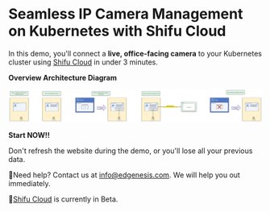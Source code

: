 # Seamless IP Camera Management on Kubernetes with Shifu Cloud

In this demo, you'll connect a **live, office-facing camera** to your Kubernetes cluster using [Shifu Cloud](https://edgenesis.ai/products/shifuCloud) in under 3 minutes.

**Overview Architecture Diagram**

![Architecture](../images/shifu-cloud-camera-demo/overview_architecture.png)

**Start NOW!!**

Don't refresh the website during the demo, or you'll lose all your previous data.

🔔Need help? Contact us at [info@edgenesis.com](mailto:info@edgenesis.com). We will help you out immediately.

🔔[Shifu Cloud](https://edgenesis.ai/products/shifuCloud) is currently in Beta.
